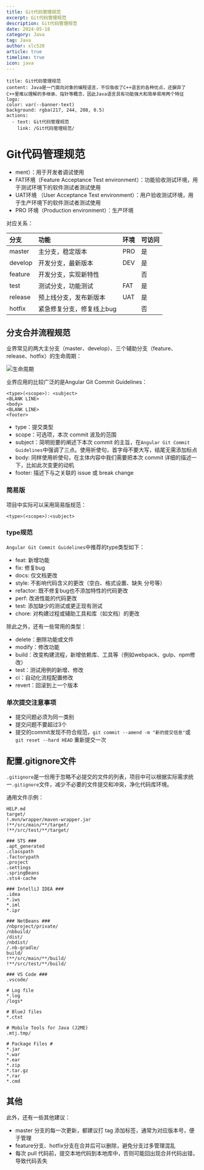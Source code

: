 ```yaml
---
title: Git代码管理规范
excerpt: Git代码管理规范
description: Git代码管理规范
date: 2024-05-18
category: Java
tag: Java
author: xlc520
article: true
timeline: true
icon: java
---
```


```component VPBanner
title: Git代码管理规范
content: Java是一门面向对象的编程语言，不仅吸收了C++语言的各种优点，还摒弃了C++里难以理解的多继承、指针等概念，因此Java语言具有功能强大和简单易用两个特征
logo: 
color: var(--banner-text)
background: rgba(217, 244, 208, 0.5)
actions:
  - text: Git代码管理规范
    link: /Git代码管理规范/
```

# Git代码管理规范

- ment）：用于开发者调试使用
- FAT环境（Feature Acceptance Test environment）：功能验收测试环境，用于测试环境下的软件测试者测试使用
- UAT环境 （User Acceptance Test environment）：用户验收测试环境，用于生产环境下的软件测试者测试使用
- PRO 环境（Production environment）：生产环境

对应关系：

| 分支      | 功能             | 环境  | 可访问 |
|:--------|:---------------|:----|:----|
| master  | 主分支，稳定版本       | PRO | 是   |
| develop | 开发分支，最新版本      | DEV | 是   |
| feature | 开发分支，实现新特性     |     | 否   |
| test    | 测试分支，功能测试      | FAT | 是   |
| release | 预上线分支，发布新版本    | UAT | 是   |
| hotfix  | 紧急修复分支，修复线上bug |     | 否   |

## 分支合并流程规范

业界常见的两大主分支（master、develop）、三个辅助分支（feature、release、hotfix）的生命周期：

![生命周期](https://bitbucket.org/xlc520/blogasset/raw/main/images/2024/d9788b337294257ba0bb2dcb2c2e5b1b.webp)

业界应用的比较广泛的是Angular Git Commit Guidelines：

```
<type>(<scope>): <subject>
<BLANK LINE>
<body>
<BLANK LINE>
<footer>
```

- type：提交类型
- scope：可选项，本次 commit 波及的范围
- subject：简明扼要的阐述下本次 commit 的主旨，在`Angular Git Commit Guidelines`中强调了三点。使用祈使句，首字母不要大写，结尾无需添加标点
- body: 同样使用祈使句，在主体内容中我们需要把本次 commit 详细的描述一下，比如此次变更的动机
- footer: 描述下与之关联的 issue 或 break change

### 简易版

项目中实际可以采用简易版规范：

```
<type>(<scope>):<subject>
```

### type规范

`Angular Git Commit Guidelines`中推荐的type类型如下：

- feat: 新增功能
- fix: 修复bug
- docs: 仅文档更改
- style: 不影响代码含义的更改（空白、格式设置、缺失 分号等）
- refactor: 既不修复bug也不添加特性的代码更改
- perf: 改进性能的代码更改
- test: 添加缺少的测试或更正现有测试
- chore: 对构建过程或辅助工具和库（如文档）的更改

除此之外，还有一些常用的类型：

- delete：删除功能或文件
- modify：修改功能
- build：改变构建流程，新增依赖库、工具等（例如webpack、gulp、npm修改）
- test：测试用例的新增、修改
- ci：自动化流程配置修改
- revert：回滚到上一个版本

### 单次提交注意事项

- 提交问题必须为同一类别
- 提交问题不要超过3个
- 提交的commit发现不符合规范，`git commit --amend -m "新的提交信息"`或 `git reset --hard HEAD` 重新提交一次

## 配置.gitignore文件

`.gitignore`是一份用于忽略不必提交的文件的列表，项目中可以根据实际需求统一`.gitignore`文件，减少不必要的文件提交和冲突，净化代码库环境。

通用文件示例：

```
HELP.md
target/
!.mvn/wrapper/maven-wrapper.jar
!**/src/main/**/target/
!**/src/test/**/target/

### STS ###
.apt_generated
.classpath
.factorypath
.project
.settings
.springBeans
.sts4-cache

### IntelliJ IDEA ###
.idea
*.iws
*.iml
*.ipr

### NetBeans ###
/nbproject/private/
/nbbuild/
/dist/
/nbdist/
/.nb-gradle/
build/
!**/src/main/**/build/
!**/src/test/**/build/

### VS Code ###
.vscode/

# Log file
*.log
/logs*

# BlueJ files
*.ctxt

# Mobile Tools for Java (J2ME)
.mtj.tmp/

# Package Files #
*.jar
*.war
*.ear
*.zip
*.tar.gz
*.rar
*.cmd
```

## 其他

此外，还有一些其他建议：

- master 分支的每一次更新，都建议打 tag 添加标签，通常为对应版本号，便于管理
- feature分支、hotfix分支在合并后可以删除，避免分支过多管理混乱
- 每次 pull 代码前，提交本地代码到本地库中，否则可能回出现合并代码出错，导致代码丢失

<Share colorful service="email,qq,qzone,qrcode,weibo,telegram,twitter" />
